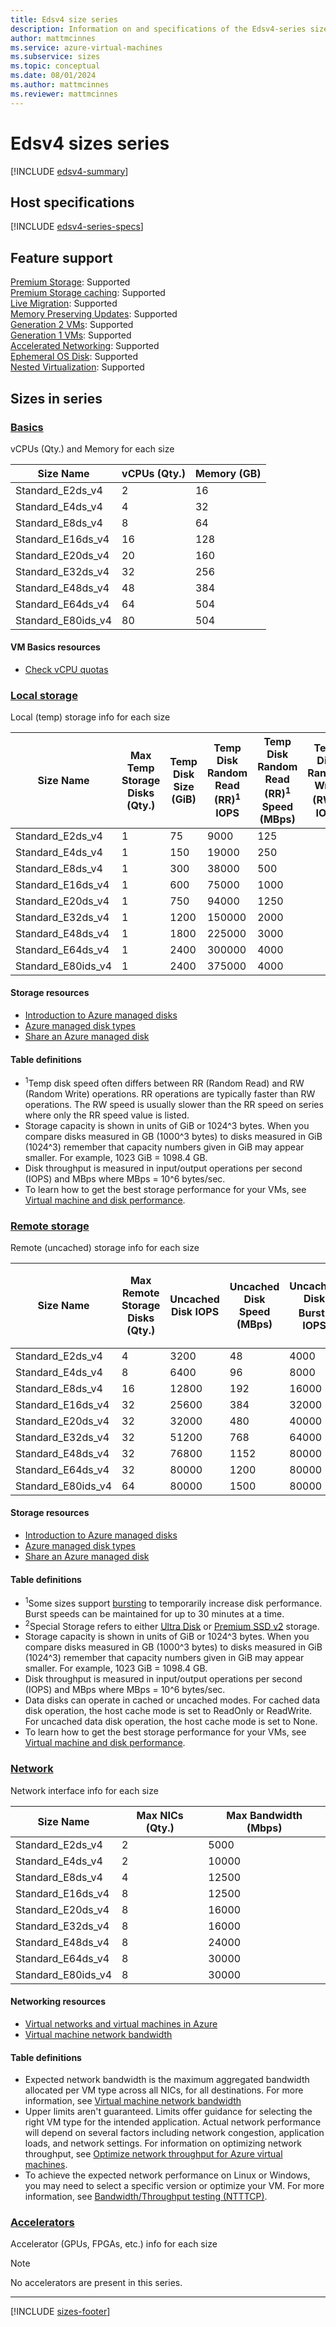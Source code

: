 ```yaml
---
title: Edsv4 size series
description: Information on and specifications of the Edsv4-series sizes
author: mattmcinnes
ms.service: azure-virtual-machines
ms.subservice: sizes
ms.topic: conceptual
ms.date: 08/01/2024
ms.author: mattmcinnes
ms.reviewer: mattmcinnes
---
```


# Edsv4 sizes series

[!INCLUDE [edsv4-summary](./includes/edsv4-series-summary.md)]

## Host specifications
[!INCLUDE [edsv4-series-specs](./includes/edsv4-series-specs.md)]

## Feature support
[Premium Storage](../../premium-storage-performance.md): Supported <br>[Premium Storage caching](../../premium-storage-performance.md): Supported <br>[Live Migration](../../maintenance-and-updates.md): Supported <br>[Memory Preserving Updates](../../maintenance-and-updates.md): Supported <br>[Generation 2 VMs](../../generation-2.md): Supported <br>[Generation 1 VMs](../../generation-2.md): Supported <br>[Accelerated Networking](/azure/virtual-network/create-vm-accelerated-networking-cli): Supported <br>[Ephemeral OS Disk](../../ephemeral-os-disks.md): Supported <br>[Nested Virtualization](/virtualization/hyper-v-on-windows/user-guide/nested-virtualization): Supported <br>

## Sizes in series

### [Basics](#tab/sizebasic)

vCPUs (Qty.) and Memory for each size

| Size Name | vCPUs (Qty.) | Memory (GB) |
| --- | --- | --- |
| Standard_E2ds_v4 | 2 | 16 |
| Standard_E4ds_v4 | 4 | 32 |
| Standard_E8ds_v4 | 8 | 64 |
| Standard_E16ds_v4 | 16 | 128 |
| Standard_E20ds_v4 | 20 | 160 |
| Standard_E32ds_v4 | 32 | 256 |
| Standard_E48ds_v4 | 48 | 384 |
| Standard_E64ds_v4 | 64 | 504 |
| Standard_E80ids_v4 | 80 | 504 |

#### VM Basics resources
- [Check vCPU quotas](../../../virtual-machines/quotas.md)

### [Local storage](#tab/sizestoragelocal)

Local (temp) storage info for each size

| Size Name | Max Temp Storage Disks (Qty.) | Temp Disk Size (GiB) | Temp Disk Random Read (RR)<sup>1</sup> IOPS | Temp Disk Random Read (RR)<sup>1</sup> Speed (MBps) | Temp Disk Random Write (RW)<sup>1</sup> IOPS | Temp Disk Random Write (RW)<sup>1</sup> Speed (MBps) | Local-Special-Disk-Count | Local-Special-Disk-Size-GB | Local-Special-Disk-RR-IOPS | Local-Special-Disk-RR-MBps |
| --- | --- | --- | --- | --- | --- | --- | --- | --- | --- | --- |
| Standard_E2ds_v4 | 1 | 75 | 9000 | 125 |  |  |  |  |  |  |
| Standard_E4ds_v4 | 1 | 150 | 19000 | 250 |  |  |  |  |  |  |
| Standard_E8ds_v4 | 1 | 300 | 38000 | 500 |  |  |  |  |  |  |
| Standard_E16ds_v4 | 1 | 600 | 75000 | 1000 |  |  |  |  |  |  |
| Standard_E20ds_v4 | 1 | 750 | 94000 | 1250 |  |  |  |  |  |  |
| Standard_E32ds_v4 | 1 | 1200 | 150000 | 2000 |  |  |  |  |  |  |
| Standard_E48ds_v4 | 1 | 1800 | 225000 | 3000 |  |  |  |  |  |  |
| Standard_E64ds_v4 | 1 | 2400 | 300000 | 4000 |  |  |  |  |  |  |
| Standard_E80ids_v4 | 1 | 2400 | 375000 | 4000 |  |  |  |  |  |  |

#### Storage resources
- [Introduction to Azure managed disks](../../../virtual-machines/managed-disks-overview.md)
- [Azure managed disk types](../../../virtual-machines/disks-types.md)
- [Share an Azure managed disk](../../../virtual-machines/disks-shared.md)

#### Table definitions
- <sup>1</sup>Temp disk speed often differs between RR (Random Read) and RW (Random Write) operations. RR operations are typically faster than RW operations. The RW speed is usually slower than the RR speed on series where only the RR speed value is listed.
- Storage capacity is shown in units of GiB or 1024^3 bytes. When you compare disks measured in GB (1000^3 bytes) to disks measured in GiB (1024^3) remember that capacity numbers given in GiB may appear smaller. For example, 1023 GiB = 1098.4 GB.
- Disk throughput is measured in input/output operations per second (IOPS) and MBps where MBps = 10^6 bytes/sec.
- To learn how to get the best storage performance for your VMs, see [Virtual machine and disk performance](../../../virtual-machines/disks-performance.md).

### [Remote storage](#tab/sizestorageremote)

Remote (uncached) storage info for each size

| Size Name | Max Remote Storage Disks (Qty.) | Uncached Disk IOPS | Uncached Disk Speed (MBps) | Uncached Disk Burst<sup>1</sup> IOPS | Uncached Disk Burst<sup>1</sup> Speed (MBps) | Uncached Special<sup>2</sup> Disk IOPS | Uncached Special<sup>2</sup> Disk Speed (MBps) | Uncached Burst<sup>1</sup> Special<sup>2</sup> Disk IOPS | Uncached Burst<sup>1</sup> Special<sup>2</sup> Disk Speed (MBps) |
| --- | --- | --- | --- | --- | --- | --- | --- | --- | --- |
| Standard_E2ds_v4 | 4 | 3200 | 48 | 4000 | 200 |  |  |  |  |
| Standard_E4ds_v4 | 8 | 6400 | 96 | 8000 | 200 |  |  |  |  |
| Standard_E8ds_v4 | 16 | 12800 | 192 | 16000 | 400 |  |  |  |  |
| Standard_E16ds_v4 | 32 | 25600 | 384 | 32000 | 800 |  |  |  |  |
| Standard_E20ds_v4 | 32 | 32000 | 480 | 40000 | 1000 |  |  |  |  |
| Standard_E32ds_v4 | 32 | 51200 | 768 | 64000 | 1600 |  |  |  |  |
| Standard_E48ds_v4 | 32 | 76800 | 1152 | 80000 | 2000 |  |  |  |  |
| Standard_E64ds_v4 | 32 | 80000 | 1200 | 80000 | 2000 |  |  |  |  |
| Standard_E80ids_v4 | 64 | 80000 | 1500 | 80000 | 2000 |  |  |  |  |

#### Storage resources
- [Introduction to Azure managed disks](../../../virtual-machines/managed-disks-overview.md)
- [Azure managed disk types](../../../virtual-machines/disks-types.md)
- [Share an Azure managed disk](../../../virtual-machines/disks-shared.md)

#### Table definitions
- <sup>1</sup>Some sizes support [bursting](../../disk-bursting.md) to temporarily increase disk performance. Burst speeds can be maintained for up to 30 minutes at a time.
- <sup>2</sup>Special Storage refers to either [Ultra Disk](../../../virtual-machines/disks-enable-ultra-ssd.md) or [Premium SSD v2](../../../virtual-machines/disks-deploy-premium-v2.md) storage.
- Storage capacity is shown in units of GiB or 1024^3 bytes. When you compare disks measured in GB (1000^3 bytes) to disks measured in GiB (1024^3) remember that capacity numbers given in GiB may appear smaller. For example, 1023 GiB = 1098.4 GB.
- Disk throughput is measured in input/output operations per second (IOPS) and MBps where MBps = 10^6 bytes/sec.
- Data disks can operate in cached or uncached modes. For cached data disk operation, the host cache mode is set to ReadOnly or ReadWrite. For uncached data disk operation, the host cache mode is set to None.
- To learn how to get the best storage performance for your VMs, see [Virtual machine and disk performance](../../../virtual-machines/disks-performance.md).


### [Network](#tab/sizenetwork)

Network interface info for each size

| Size Name | Max NICs (Qty.) | Max Bandwidth (Mbps) |
| --- | --- | --- |
| Standard_E2ds_v4 | 2 | 5000 |
| Standard_E4ds_v4 | 2 | 10000 |
| Standard_E8ds_v4 | 4 | 12500 |
| Standard_E16ds_v4 | 8 | 12500 |
| Standard_E20ds_v4 | 8 | 16000 |
| Standard_E32ds_v4 | 8 | 16000 |
| Standard_E48ds_v4 | 8 | 24000 |
| Standard_E64ds_v4 | 8 | 30000 |
| Standard_E80ids_v4 | 8 | 30000 |

#### Networking resources
- [Virtual networks and virtual machines in Azure](/azure/virtual-network/network-overview)
- [Virtual machine network bandwidth](/azure/virtual-network/virtual-machine-network-throughput)

#### Table definitions
- Expected network bandwidth is the maximum aggregated bandwidth allocated per VM type across all NICs, for all destinations. For more information, see [Virtual machine network bandwidth](/azure/virtual-network/virtual-machine-network-throughput)
- Upper limits aren't guaranteed. Limits offer guidance for selecting the right VM type for the intended application. Actual network performance will depend on several factors including network congestion, application loads, and network settings. For information on optimizing network throughput, see [Optimize network throughput for Azure virtual machines](/azure/virtual-network/virtual-network-optimize-network-bandwidth). 
-  To achieve the expected network performance on Linux or Windows, you may need to select a specific version or optimize your VM. For more information, see [Bandwidth/Throughput testing (NTTTCP)](/azure/virtual-network/virtual-network-bandwidth-testing).

### [Accelerators](#tab/sizeaccelerators)

Accelerator (GPUs, FPGAs, etc.) info for each size

> [!NOTE]
> No accelerators are present in this series.

---

[!INCLUDE [sizes-footer](../includes/sizes-footer.md)]
